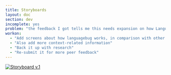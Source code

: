 ```yaml
---
title: Storyboards
layout: doc
section: dev
incomplete: yes
problem: "the feedback I got tells me this needs expansion on how LanguageBug actually works"
workon:
  - "Add screens about how languagebug works, in comparison with other apps"
  - "Also add more context-related information"
  - "Back it up with research"
  - "Re-submit it for more peer feedback"
---
```

[![Storyboard v.1]({{site.baseurl}}/images/doc-storyboard-1.jpg)]({{site.baseurl}}/images/storyboard-1.jpg)
